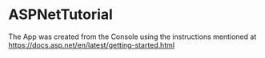 # ASPNetTutorial

The App was created from the Console using the instructions mentioned at https://docs.asp.net/en/latest/getting-started.html
